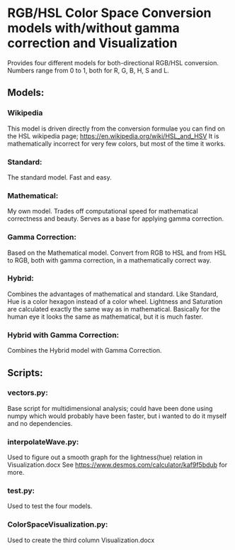 # RGB/HSL Color Space Conversion models with/without gamma correction and Visualization #

 Provides four different models for both-directional RGB/HSL conversion.
 Numbers range from 0 to 1, both for R, G, B, H, S and L.
 
## Models: ##
### Wikipedia

This model is driven directly from the conversion formulae you can find on the HSL wikipedia page;
https://en.wikipedia.org/wiki/HSL_and_HSV
It is mathematically incorrect for very few colors, but most of the time it works.
 
### Standard: ###

The standard model.
Fast and easy.
 
### Mathematical: ###

My own model. Trades off computational speed for mathematical correctness and beauty.
Serves as a base for applying gamma correction.
 
### Gamma Correction: ###

Based on the Mathematical model.
Convert from RGB to HSL and from HSL to RGB, both with gamma correction, in a mathematically correct way.
 
### Hybrid: ###

Combines the advantages of mathematical and standard.
Like Standard, Hue is a color hexagon instead of a color wheel.
Lightness and Saturation are calculated exactly the same way as in mathematical.
Basically for the human eye it looks the same as mathematical, but it is much faster.
 
### Hybrid with Gamma Correction: ###

Combines the Hybrid model with Gamma Correction.
  
  
## Scripts: ##

### vectors.py: ###

Base script for multidimensional analysis;
could have been done using numpy which would probably have been faster, but i wanted to do it myself and no dependencies.
  
### interpolateWave.py: ###

Used to figure out a smooth graph for the lightness(hue) relation in Visualization.docx
See https://www.desmos.com/calculator/kaf9f5bdub for more.
    
### test.py: ###

Used to test the four models.
    
### ColorSpaceVisualization.py: ###

Used to create the third column Visualization.docx
